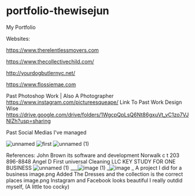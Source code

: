 # portfolio-thewisejun
My Portfolio 

Websites:

https://www.therelentlessmovers.com

https://www.thecollectivechild.com/

http://yourdogbutlernyc.net/

https://www.flossiemae.com



Past Photoshop Work | Also A Photographer 
https://www.instagram.com/pictureesqueape/
Link To Past Work Design Wise
https://drive.google.com/drive/folders/1WgcpQpLsQ6Nt86gxuVt_vC1zo7VJNlZh?usp=sharing

Past Social Medias I've managed 

![unnamed](https://user-images.githubusercontent.com/64604222/136478822-c8d1f969-2afc-474c-ac8a-a432f4d44480.jpg)
![first](https://user-images.githubusercontent.com/64604222/136478823-30684eaa-5f48-4862-bb1b-fbe9d0b69071.jpg)
![unnamed (1)](https://user-images.githubusercontent.com/64604222/136478824-6602f102-6dc8-4802-b5c2-1eee10a601a0.jpg)




References: 
John Brown its software and development Norwalk c t 203 896-8848
Angel D First universal Cleaning LLC
KEY STUDY FOR ONE BUSINESS 
![unnamed (1)](https://user-images.githubusercontent.com/64604222/136478825-3ba774b1-9d79-4fa4-bb8c-3867a7ec6796.png)
___![image (1)](https://user-images.githubusercontent.com/64604222/136478891-66eca4e9-43ea-4ab9-9d1d-579c49f1047e.png)
_![image](https://user-images.githubusercontent.com/64604222/136478900-ab422a45-543c-4981-8ec2-5e282c0fdc8b.png)
_ 
A project I did for a business
image.png
Added The Dresses and the collection is the correct places 
image.png
Instagram and Facebook looks beautiful I really outdid myself, (A little too cocky)
